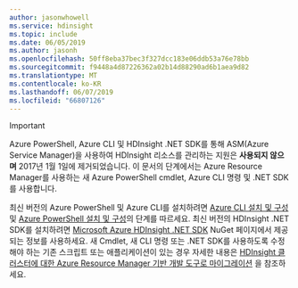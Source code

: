```yaml
---
author: jasonwhowell
ms.service: hdinsight
ms.topic: include
ms.date: 06/05/2019
ms.author: jasonh
ms.openlocfilehash: 50ff8eba37bec3f327dcc183e06ddb53a76e78bb
ms.sourcegitcommit: f9448a4d87226362a02b14d88290ad6b1aea9d82
ms.translationtype: MT
ms.contentlocale: ko-KR
ms.lasthandoff: 06/07/2019
ms.locfileid: "66807126"
---
```

> [!IMPORTANT]
> Azure PowerShell, Azure CLI 및 HDInsight .NET SDK를 통해 ASM(Azure Service Manager)을 사용하여 HDInsight 리소스를 관리하는 지원은 **사용되지 않으며** 2017년 1월 1일에 제거되었습니다. 이 문서의 단계에서는 Azure Resource Manager를 사용하는 새 Azure PowerShell cmdlet, Azure CLI 명령 및 .NET SDK를 사용합니다.
> 
> 최신 버전의 Azure PowerShell 및 Azure CLI를 설치하려면 [Azure CLI 설치 및 구성](/azure/cli/install-azure-cli) 및 [Azure PowerShell 설치 및 구성](/powershell/azureps-cmdlets-docs)의 단계를 따르세요. 최신 버전의 HDInsight .NET SDK를 설치하려면 [Microsoft Azure HDInsight .NET SDK](https://www.nuget.org/packages/Microsoft.WindowsAzure.Management.HDInsight/) NuGet 페이지에서 제공되는 정보를 사용하세요. 새 Cmdlet, 새 CLI 명령 또는 .NET SDK를 사용하도록 수정해야 하는 기존 스크립트 또는 애플리케이션이 있는 경우 자세한 내용은 [HDInsight 클러스터에 대한 Azure Resource Manager 기반 개발 도구로 마이그레이션](../articles/hdinsight/hdinsight-hadoop-development-using-azure-resource-manager.md) 을 참조하세요.
> 
> 

